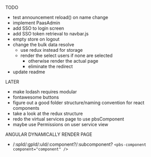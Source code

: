 TODO

- test announcement reload() on name change
- implement PaasAdmin
- add SSO to login screen
- add SSO token retrieval to navbar.js
- empty store on logout
- change the bulk data resolve
  - use redux instead for storage
  - render the select users if none are selected
    - otherwise render the actual page
    - eliminate the redirect
- update readme

LATER

- make lodash requires modular
- fontawesome buttons
- figure out a good folder structure/naming convention for react components
- take a look at the redux structure
- redo the virtual services page to use pbsComponent
- maybe use Permissions on user service view

ANGULAR DYNAMICALLY RENDER PAGE

- /:spId/:gpId/:uId/:component?/:subcomponent?
  `<pbs-component component="component" />`
